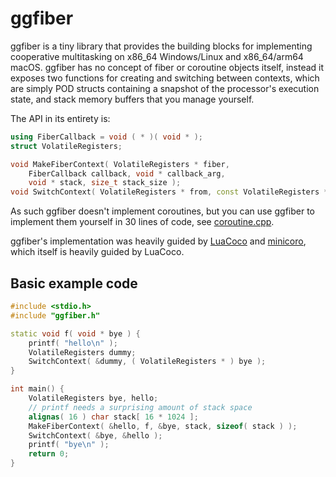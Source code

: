 # ggfiber

ggfiber is a tiny library that provides the building blocks for implementing cooperative
multitasking on x86_64 Windows/Linux and x86_64/arm64 macOS. ggfiber has no concept of fiber or
coroutine objects itself, instead it exposes two functions for creating and switching between
contexts, which are simply POD structs containing a snapshot of the processor's execution state, and
stack memory buffers that you manage yourself.

The API in its entirety is:

```cpp
using FiberCallback = void ( * )( void * );
struct VolatileRegisters;

void MakeFiberContext( VolatileRegisters * fiber,
	FiberCallback callback, void * callback_arg,
	void * stack, size_t stack_size );
void SwitchContext( VolatileRegisters * from, const VolatileRegisters * to );
```

As such ggfiber doesn't implement coroutines, but you can use ggfiber to implement them yourself in
30 lines of code, see [coroutine.cpp](https://github.com/mikejsavage/ggfiber/blob/master/coroutine.cpp).

ggfiber's implementation was heavily guided by [LuaCoco](https://coco.luajit.org) and
[minicoro](https://github.com/edubart/minicoro), which itself is heavily guided by LuaCoco.

## Basic example code

```cpp
#include <stdio.h>
#include "ggfiber.h"

static void f( void * bye ) {
	printf( "hello\n" );
	VolatileRegisters dummy;
	SwitchContext( &dummy, ( VolatileRegisters * ) bye );
}

int main() {
	VolatileRegisters bye, hello;
	// printf needs a surprising amount of stack space
	alignas( 16 ) char stack[ 16 * 1024 ];
	MakeFiberContext( &hello, f, &bye, stack, sizeof( stack ) );
	SwitchContext( &bye, &hello );
	printf( "bye\n" );
	return 0;
}
```
